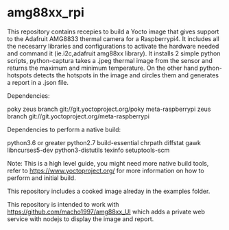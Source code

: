 # amg88xx_rpi
This repository contains recepies to build a Yocto image that gives support to the Adafruit AMG8833 thermal camera for a Raspberrypi4. It includes all the necesarry libraries and configurations to activate the hardware needed and command it (ie.i2c,adafruit amg88xx library). It installs 2 simple python scripts, python-captura takes a .jpeg thermal image from the sensor and returns the maximum and minimum temperature. On the other hand python-hotspots detects the hotspots in the image and circles them and generates a report in a .json file. 

Dependencies:

poky zeus branch git://git.yoctoproject.org/poky
meta-raspberrypi zeus branch git://git.yoctoproject.org/meta-raspberrypi

Dependencies to perform a native build:

python3.6 or greater
python2.7
build-essential
chrpath
diffstat
gawk
libncurses5-dev
python3-distutils
texinfo
setuptools-scm

Note: This is a high level guide, you might need more native build tools, refer to https://www.yoctoproject.org/ for more information on how to perform and initial build. 

This repository includes a cooked image alreday in the examples folder. 

This repository is intended to work with https://github.com/macho1997/amg88xx_UI which adds a private web service with nodejs to display the image and report. 

